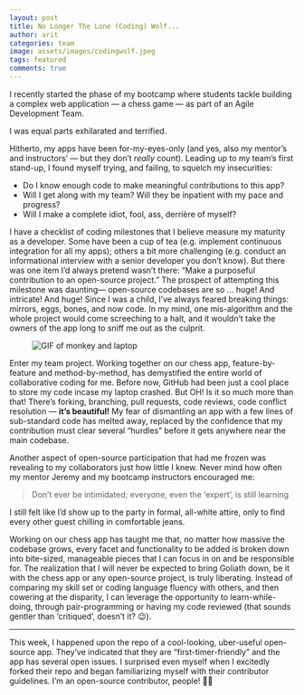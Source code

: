 ```yaml
---
layout: post
title: No Longer The Lone (Coding) Wolf...
author: arit
categories: team
image: assets/images/codingwolf.jpeg
tags: featured
comments: true
---
```


I recently started the phase of my bootcamp where students tackle building a complex web application — a chess game — as part of an Agile Development Team.

I was equal parts exhilarated and terrified.

Hitherto, my apps have been for-my-eyes-only (and yes, also my mentor’s and instructors’ — but they don’t  _really_  count). Leading up to my team’s first stand-up, I found myself trying, and failing, to squelch my insecurities:

-   Do I know enough code to make meaningful contributions to this app?
-   Will I get along with my team? Will they be inpatient with my pace and progress?
-   Will I make a complete idiot, fool, ass, derrière of myself?  
    

I have a checklist of coding milestones that I believe measure my maturity as a developer. Some have been a cup of tea (e.g. implement continuous integration for all my apps); others a bit more challenging (e.g. conduct an informational interview with a senior developer you don’t know). But there was one item I’d always pretend wasn’t there: “Make a purposeful contribution to an open-source project.” The prospect of attempting this milestone was daunting— open-source codebases are so … huge! And intricate! And huge! Since I was a child, I’ve always feared breaking things: mirrors, eggs, bones, and now code. In my mind, one mis-algorithm and the whole project would come screeching to a halt, and it wouldn’t take the owners of the app long to sniff me out as the culprit.

<figure class="text-center">
  <img src="/assets/images/monkey.gif" alt="GIF of monkey and laptop" />
</figure>

Enter my team project. Working together on our chess app, feature-by-feature and method-by-method, has demystified the entire world of collaborative coding for me. Before now, GitHub had been just a cool place to store my code incase my laptop crashed. But OH! Is it so much more than that! There’s forking, branching, pull requests, code reviews, code conflict resolution —  **it’s beautiful!**  My fear of dismantling an app with a few lines of sub-standard code has melted away, replaced by the confidence that my contribution must clear several “hurdles” before it gets anywhere near the main codebase.

Another aspect of open-source participation that had me frozen was revealing to my collaborators just how little I knew. Never mind how often my mentor Jeremy and my bootcamp instructors encouraged me:

> Don’t ever be intimidated; everyone, even the ‘expert’, is still learning

I still felt like I’d show up to the party in formal, all-white attire, only to find every other guest chilling in comfortable jeans.

Working on our chess app has taught me that, no matter how massive the codebase grows, every facet and functionality to be added is broken down into bite-sized, manageable pieces that I can focus in on and be responsible for. The realization that I will never be expected to bring Goliath down, be it with the chess app or any open-source project, is truly liberating. Instead of comparing my skill set or coding language fluency with others, and then cowering at the disparity, I can leverage the opportunity to learn-while-doing, through pair-programming or having my code reviewed (that sounds gentler than ‘critiqued’, doesn’t it? 😉).

----------

This week, I happened upon the repo of a cool-looking, uber-useful open-source app. They’ve indicated that they are “first-timer-friendly” and the app has several open issues. I surprised even myself when I excitedly forked their repo and began familiarizing myself with their contributor guidelines. I’m an open-source contributor, people! 💃🏾
